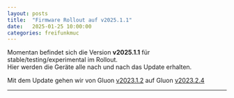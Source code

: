 ```yaml
---
layout: posts
title:  "Firmware Rollout auf v2025.1.1"
date:   2025-01-25 10:00:00
categories: freifunkmuc
---
```

 
Momentan befindet sich die Version **v2025.1.1** für stable/testing/experimental im Rollout.  
Hier werden die Geräte alle nach und nach das Update erhalten.   

Mit dem Update gehen wir von Gluon [v2023.1.2](https://gluon.readthedocs.io/en/latest/releases/v2023.1.2.html) auf Gluon [v2023.2.4](https://gluon.readthedocs.io/en/latest/releases/v2023.2.4.html)

---
